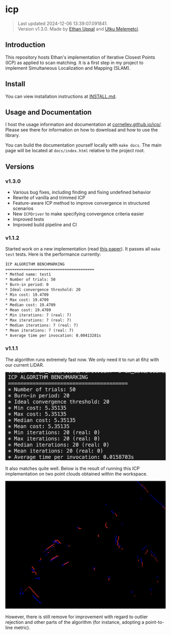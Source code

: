 <!-- THIS FILE IS GENERATED AUTOMATICALLY. -->
<!-- DO NOT EDIT THIS FILE. -->
<!-- EDIT README.md.build INSTEAD. -->
# icp

> Last updated 2024-12-06 13:39:07.091841.  
> Version v1.3.0.
> Made by [Ethan Uppal](https://www.ethanuppal.com) and [Utku Melemetci](https://utku.sh).

## Introduction

This repository hosts Ethan's implementation of Iterative Closest Points (ICP) as applied to scan matching.
It is a first step in my project to implement Simultaneous Localization and Mapping (SLAM).

## Install

You can view installation instructions at [INSTALL.md](INSTALL.md).

## Usage and Documentation

I host the usage information and documentation at [cornellev.github.io/icp/](https://cornellev.github.io/icp/).
Please see there for information on how to download and how to use the library.

You can build the documentation yourself locally with `make docs`.
The main page will be located at `docs/index.html` relative to the project root.

## Versions

### v1.3.0
- Various bug fixes, including finding and fixing undefined behavior
- Rewrite of vanilla and trimmed ICP
- Feature-aware ICP method to improve convergence in structured scenarios
- New `ICPDriver` to make specifying convergence criteria easier
- Improved tests
- Improved build pipeline and CI

### v1.1.2

Started work on a new implementation (read [this paper](book/icp.pdf)).
It passes all `make test` tests.
Here is the performance currently:
```
ICP ALGORITHM BENCHMARKING
=======================================
* Method name: test1
* Number of trials: 50
* Burn-in period: 0
* Ideal convergence threshold: 20
* Min cost: 19.4709
* Max cost: 19.4709
* Median cost: 19.4709
* Mean cost: 19.4709
* Min iterations: 7 (real: 7)
* Max iterations: 7 (real: 7)
* Median iterations: 7 (real: 7)
* Mean iterations: 7 (real: 7)
* Average time per invocation: 0.00413281s
```

### v1.1.1

The algorithm runs extremely fast now.
We only need it to run at 6hz with our current LiDAR.

![](book/asset/img/v1.1.1bench.png)

It also matches quite well.
Below is the result of running this ICP implementation on two point clouds obtained within the workspace.

![](book/asset/img/v1.1.1result.png)

However, there is still remove for improvement with regard to outlier rejection and other parts of the algorithm (for instance, adopting a point-to-line metric).


